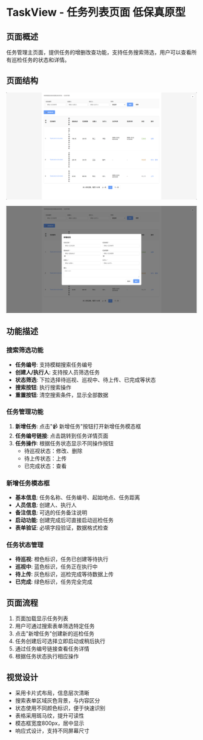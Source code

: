 # TaskView - 任务列表页面 低保真原型

## 页面概述
任务管理主页面，提供任务的增删改查功能，支持任务搜索筛选，用户可以查看所有巡检任务的状态和详情。

## 页面结构

![任务列表](../线框图/任务列表.png)

![新增任务](../线框图/新增任务.png)

## 功能描述

### 搜索筛选功能
- **任务编号**: 支持模糊搜索任务编号
- **创建人/执行人**: 支持按人员筛选任务
- **状态筛选**: 下拉选择待巡视、巡视中、待上传、已完成等状态
- **搜索按钮**: 执行搜索操作
- **重置按钮**: 清空搜索条件，显示全部数据

### 任务管理功能
1. **新增任务**: 点击"📹 新增任务"按钮打开新增任务模态框
2. **任务编号链接**: 点击跳转到任务详情页面
3. **任务操作**: 根据任务状态显示不同操作按钮
   - 待巡视状态：修改、删除
   - 待上传状态：上传
   - 已完成状态：查看

### 新增任务模态框
- **基本信息**: 任务名称、任务编号、起始地点、任务距离
- **人员信息**: 创建人、执行人
- **备注信息**: 可选的任务备注说明
- **启动功能**: 创建完成后可直接启动巡检任务
- **表单验证**: 必填字段验证，数据格式检查

### 任务状态管理
- **待巡视**: 橙色标识，任务已创建等待执行
- **巡视中**: 蓝色标识，任务正在执行中
- **待上传**: 灰色标识，巡检完成等待数据上传
- **已完成**: 绿色标识，任务完全完成

## 页面流程
1. 页面加载显示任务列表
2. 用户可通过搜索表单筛选特定任务
3. 点击"新增任务"创建新的巡检任务
4. 任务创建后可选择立即启动或稍后执行
5. 通过任务编号链接查看任务详情
6. 根据任务状态执行相应操作

## 视觉设计
- 采用卡片式布局，信息层次清晰
- 搜索表单区域灰色背景，与内容区分
- 状态使用不同颜色标识，便于快速识别
- 表格采用斑马纹，提升可读性
- 模态框宽度800px，居中显示
- 响应式设计，支持不同屏幕尺寸 